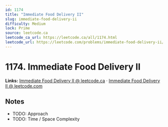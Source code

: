 ```yaml
--- 
id: 1174
title: "Immediate Food Delivery II"
slug: immediate-food-delivery-ii
difficulty: Medium
lock: Prime
source: leetcode.ca
leetcode_ca_url: https://leetcode.ca/all/1174.html
leetcode_url: https://leetcode.com/problems/immediate-food-delivery-ii/
---
```


# 1174. Immediate Food Delivery II

**Links:** [Immediate Food Delivery II @ leetcode.ca](https://leetcode.ca/all/1174.html) · [Immediate Food Delivery II @ leetcode.com](https://leetcode.com/problems/immediate-food-delivery-ii/)

## Notes
- TODO: Approach
- TODO: Time / Space Complexity
